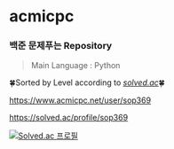 # acmicpc
### 백준 문제푸는 Repository
> Main Language : Python  

🍀Sorted by Level according to [*_solved.ac_*](https://solved.ac)🍀  

https://www.acmicpc.net/user/sop369

https://solved.ac/profile/sop369

[![Solved.ac
프로필](http://mazassumnida.wtf/api/v2/generate_badge?boj={handle})](https://solved.ac/{handle})
